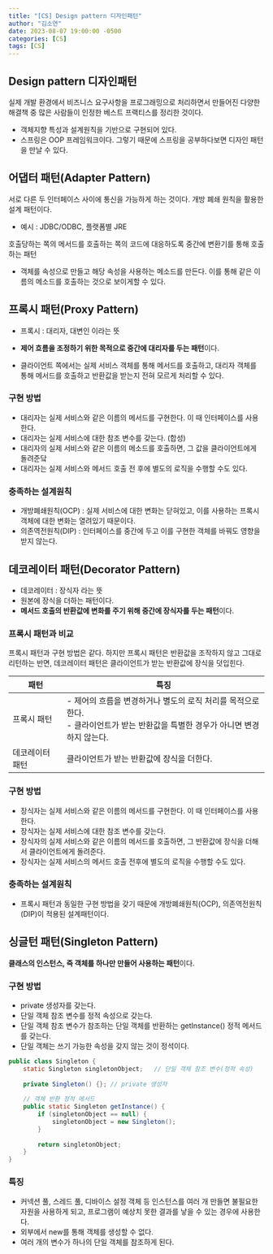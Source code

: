 ```yaml
---
title: "[CS] Design pattern 디자인패턴"
author: "김소연"
date: 2023-08-07 19:00:00 -0500
categories: [CS]
tags: [CS]
---
```




## Design pattern 디자인패턴

실제 개발 환경에서 비즈니스 요구사항을 프로그래밍으로 처리하면서 만들어진 다양한 해결책 중 많은 사람들이 인정한 베스트 프랙티스를 정리한 것이다.

- 객체지향 특성과 설계원칙을 기반으로 구현되어 있다.
- 스프링은 OOP 프레임워크이다. 그렇기 때문에 스프링을 공부하다보면 디자인 패턴을 만날 수 있다.



## 어댑터 패턴(Adapter Pattern)

서로 다른 두 인터페이스 사이에 통신을 가능하게 하는 것이다.
개방 폐쇄 원칙을 활용한 설계 패턴이다.

- 예시 : JDBC/ODBC, 플랫폼별 JRE

호출당하는 쪽의 메서드를 호출하는 쪽의 코드에 대응하도록 
중간에 변환기를 통해 호출하는 패턴
- 객체를 속성으로 만들고 해당 속성을 사용하는 메소드를 만든다. 이를 통해 같은 이름의 메소드를 호출하는 것으로 보이게할 수 있다.



## 프록시 패턴(Proxy Pattern)

- 프록시 : 대리자, 대변인 이라는 뜻
- **제어 흐름을 조정하기 위한 목적으로 중간에 대리자를 두는 패턴**이다.

- 클라이언트 쪽에서는 실제 서비스 객체를 통해 메서드를 호출하고, 대리자 객체를 통해 메서드를 호출하고 반환값을 받는지 전혀 모르게 처리할 수 있다.



### 구현 방법

- 대리자는 실제 서비스와 같은 이름의 메서드를 구현한다. 이 때 인터페이스를 사용한다.
- 대리자는 실제 서비스에 대한 참조 변수를 갖는다. (합성)
- 대리자의 실제 서비스와 같은 이름의 메소드를 호출하면, 그 값을 클라이언트에게 돌려준닼
- 대리자는 실제 서비스와 메서드 호출 전 후에 별도의 로직을 수행할 수도 있다.



### 충족하는 설계원칙

- 개방폐쇄원칙(OCP) : 실제 서비스에 대한 변화는 닫혀있고, 이를 사용하는 프록시 객체에 대한 변화는 열려있기 때문이다.
- 의존역전원칙(DIP) : 인터페이스를 중간에 두고 이를 구현한 객체를 바꿔도 영향을 받지 않는다.





## 데코레이터 패턴(Decorator Pattern)

- 데코레이터 : 장식자 라는 뜻
- 원본에 장식을 더하는 패턴이다.
- **메서드 호출의 반환값에 변화를 주기 위해 중간에 장식자를 두는 패턴**이다.



### 프록시 패턴과 비교

프록시 패턴과 구현 방법은 같다.
하지만 프록시 패턴은 반환값을 조작하지 않고 그대로 리턴하는 반면, 데코레이터 패턴은 클라이언트가 받는 반환값에 장식을 덧입힌다.

| 패턴            | 특징                                                         |
| --------------- | ------------------------------------------------------------ |
| 프록시 패턴     | - 제어의 흐름을 변경하거나 별도의 로직 처리를 목적으로 한다. <br />- 클라이언트가 받는 반환값을 특별한 경우가 아니면 변경하지 않는다. |
| 데코레이터 패턴 | 클라이언트가 받는 반환값에 장식을 더한다.                    |



### 구현 방법

- 장식자는 실제 서비스와 같은 이름의 메서드를 구현한다. 이 때 인터페이스를 사용한다.
- 장식자는 실제 서비스에 대한 참조 변수를 갖는다.
- 장식자의 실제 서비스와 같은 이름의 메서드를 호출하면, 그 반환값에 장식을 더해서 클라이언트에게 돌려준다.
- 장식자는 실제 서비스의 메서드 호출 전후에 별도의 로직을 수행할 수도 있다.



### 충족하는 설계원칙

- 프록시 패턴과 동일한 구현 방법을 갖기 때문에 개방폐쇄원칙(OCP), 의존역전원칙(DIP)이 적용된 설계패턴이다.



## 싱글턴 패턴(Singleton Pattern)

**클래스의 인스턴스, 즉 객체를 하나만 만들어 사용하는 패턴**이다.



### 구현 방법

- private 생성자를 갖는다.
- 단일 객체 참조 변수를 정적 속성으로 갖는다.
- 단일 객체 참조 변수가 참조하는 단일 객체를 반환하는 getInstance() 정적 메서드를 갖는다.
- 단일 객체는 쓰기 가능한 속성을 갖지 않는 것이 정석이다.

```java
public class Singleton {
    static Singleton singletonObject;	// 단일 객체 참조 변수(정적 속성)
    
    private Singleton() {};	// private 생성자
    
    // 객체 반환 정적 메서드
    public static Singleton getInstance() {
        if (singletonObject == null) {
            singletonObject = new Singleton();
        }
        
        return singletonObject;
    }
}
```



### 특징

- 커넥션 풀, 스레드 풀, 디바이스 설정 객체 등 인스턴스를 여러 개 만들면 불필요한 자원을 사용하게 되고, 프로그램이 예상치 못한 결과를 낳을 수 있는 경우에 사용한다.
- 외부에서 new를 통해 객체를 생성할 수 없다.
- 여러 개의 변수가 하나의 단일 객체를 참조하게 된다.

